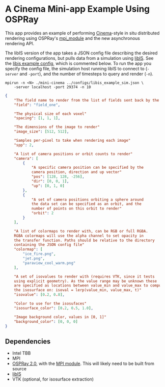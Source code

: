 # A Cinema Mini-app Example Using OSPRay

This app provides an example of performing
[Cinema](https://github.com/Kitware/cinema)-style
in situ distributed rendering using OSPRay's [mpi_module](https://github.com/Kitware/cinema)
and the new asynchronous rendering API.

The libIS version of the app takes a JSON config file
describing the desired rendering configurations, but pulls data
from a simulation using [libIS]().
See the [libis example config](configs/libis_example_sim.json), which is commented below.
To run the app you specify the config file, the simulation host running libIS
to connect to (`-server` and `-port`), and the number of timesteps to query and render (`-n`).

```
mpirun -n <N> ./mini-cinema ../configs/libis_example_sim.json \
    -server localhost -port 29374 -n 10
```

```json
{
    "The field name to render from the list of fields sent back by the simulation"
    "field": "field_one",

    "The physical size of each voxel"
    "spacing": [1, 1, 1],

    "The dimensions of the image to render"
    "image_size": [512, 512],

    "Samples per-pixel to take when rendering each image"
    "spp": 2,

    "A list of camera positions or orbit counts to render"
    "camera": [
        {
            "A specific camera position can be specified by the
            camera position, direction and up vector"
            "pos": [128, 128, -256],
            "dir": [0, 0, 1],
            "up": [0, 1, 0]
        },
        {
            "A set of camera positions orbiting a sphere around
            the data set can be specified as an orbit, and the
            number of points on this orbit to render"
            "orbit": 2
        }
    ],

    "A list of colormaps to render with, can be RGB or full RGBA.
    RGBA colormaps will use the alpha channel to set opacity in
    the transfer function. Paths should be relative to the directory
    containing the JSON config file"
    "colormap": [
        "ice_fire.png",
        "jet.png",
        "paraview_cool_warm.png"
    ],

    "A set of isovalues to render with (requires VTK, since it tests
    using explicit geometry). As the value range may be unknown these
    are specified as locations between value_min and value_max to compute
    the isosurface on: isoval = lerp(value_min, value_max, t)"
    "isovalue": [0.2, 0.8],

    "Color to use for the isosufaces"
    "isosurface_color": [0.2, 0.5, 1.0],

    "Image background color, values in [0, 1]"
    "background_color": [0, 0, 0]
}
```

## Dependencies

- Intel TBB
- MPI
- [OSPRay 2.0](https://github.com/ospray/ospray/tree/release-2.0.x), with the [MPI module](https://github.com/ospray/module_mpi/). This will likely need to be built from source
- [libIS](https://github.com/ospray/libIS/)
- VTK (optional, for isosurface extraction)

